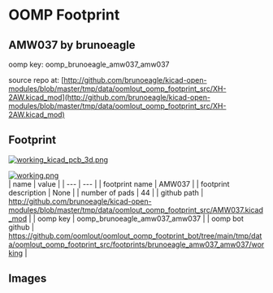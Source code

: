 # OOMP Footprint  
## AMW037  by brunoeagle  
  
oomp key: oomp_brunoeagle_amw037_amw037  
  
source repo at: [http://github.com/brunoeagle/kicad-open-modules/blob/master/tmp/data/oomlout_oomp_footprint_src/XH-2AW.kicad_mod](http://github.com/brunoeagle/kicad-open-modules/blob/master/tmp/data/oomlout_oomp_footprint_src/XH-2AW.kicad_mod)  
## Footprint  
  
[![working_kicad_pcb_3d.png](working_kicad_pcb_3d_600.png)](working_kicad_pcb_3d.png)  
  
[![working.png](working_600.png)](working.png)  
| name | value | 
| --- | --- | 
| footprint name | AMW037 | 
| footprint description | None | 
| number of pads | 44 | 
| github path | http://github.com/brunoeagle/kicad-open-modules/blob/master/tmp/data/oomlout_oomp_footprint_src/AMW037.kicad_mod | 
| oomp key | oomp_brunoeagle_amw037_amw037 | 
| oomp bot github | https://github.com/oomlout/oomlout_oomp_footprint_bot/tree/main/tmp/data/oomlout_oomp_footprint_src/footprints/brunoeagle_amw037_amw037/working | 
## Images  
